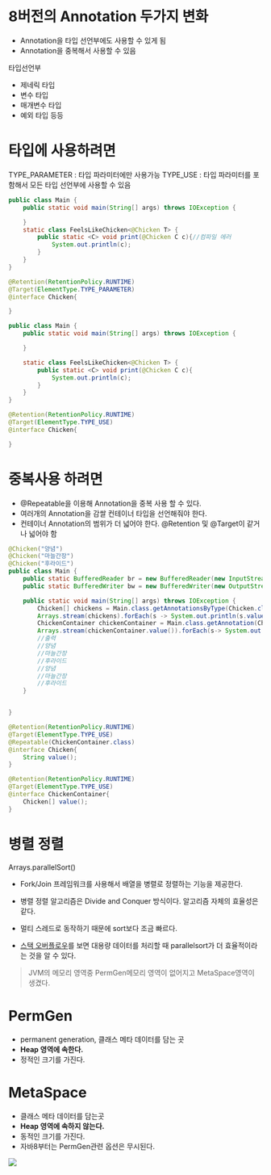 # 8버전의 Annotation 두가지 변화
* Annotation을 타입 선언부에도 사용할 수 있게 됨
* Annotation을 중복해서 사용할 수 있음

타입선언부 
* 제네릭 타입
* 변수 타입
* 매개변수 타입
* 예외 타입 등등

# 타입에 사용하려면

TYPE_PARAMETER : 타입 파라미터에만 사용가능
TYPE_USE : 타입 파라미터를 포함해서 모든 타입 선언부에 사용할 수 있음
```java
public class Main {
    public static void main(String[] args) throws IOException {

    }
    static class FeelsLikeChicken<@Chicken T> {
        public static <C> void print(@Chicken C c){//컴파일 에러
            System.out.println(c);
        }
    }
}

@Retention(RetentionPolicy.RUNTIME)
@Target(ElementType.TYPE_PARAMETER)
@interface Chicken{

}
```
```java
public class Main {
    public static void main(String[] args) throws IOException {

    }

    static class FeelsLikeChicken<@Chicken T> {
        public static <C> void print(@Chicken C c){
            System.out.println(c);
        }
    }
}

@Retention(RetentionPolicy.RUNTIME)
@Target(ElementType.TYPE_USE)
@interface Chicken{

}
```

# 중복사용 하려면
* @Repeatable을 이용해 Annotation을 중복 사용 할 수 있다.
* 여러개의 Annotation을 감쌀 컨테이너 타입을 선언해줘야 한다.
* 컨테이너 Annotation의 범위가 더 넓어야 한다. @Retention 및 @Target이 같거나 넓어야 함

```java
@Chicken("양념")
@Chicken("마늘간장")
@Chicken("후라이드")
public class Main {
    public static BufferedReader br = new BufferedReader(new InputStreamReader(System.in));
    public static BufferedWriter bw = new BufferedWriter(new OutputStreamWriter(System.out));

    public static void main(String[] args) throws IOException {
        Chicken[] chickens = Main.class.getAnnotationsByType(Chicken.class);
        Arrays.stream(chickens).forEach(s -> System.out.println(s.value()));
        ChickenContainer chickenContainer = Main.class.getAnnotation(ChickenContainer.class);
        Arrays.stream(chickenContainer.value()).forEach(s-> System.out.println(s.value()));
        //출력
        //양념
        //마늘간장
        //후라이드
        //양념
        //마늘간장
        //후라이드
    }


}

@Retention(RetentionPolicy.RUNTIME)
@Target(ElementType.TYPE_USE)
@Repeatable(ChickenContainer.class)
@interface Chicken{
    String value();
}

@Retention(RetentionPolicy.RUNTIME)
@Target(ElementType.TYPE_USE)
@interface ChickenContainer{
    Chicken[] value();
}
```

# 병렬 정렬
Arrays.parallelSort()
* Fork/Join 프레임워크를 사용해서 배열을 병렬로 정렬하는 기능을 제공한다.

* 병렬 정렬 알고리즘은 Divide and Conquer 방식이다. 알고리즘 자체의 효율성은 같다. 

* 멀티 스레드로 동작하기 때문에 sort보다 조금 빠르다.

* [스택 오버플로우](https://stackoverflow.com/questions/17328077/difference-between-arrays-sort-and-arrays-parallelsort)를 보면 대용량 데이터를 처리할 때 parallelsort가 더 효율적이라는 것을 알 수 있다.


>JVM의 메모리 영역중 PermGen메모리 영역이 없어지고 MetaSpace영역이 생겼다.

# PermGen
* permanent generation, 클래스 메타 데이터를 담는 곳
* **Heap 영역에 속한다.**
* 정적인 크기를 가진다.

# MetaSpace
* 클래스 메타 데이터를 담는곳
* **Heap 영역에 속하지 않는다.**
* 동적인 크기를 가진다.
* 자바8부터는 PermGen관련 옵션은 무시된다.

![](https://velog.velcdn.com/images/dbtlwns/post/6232b679-ad51-4c2a-a67f-af64940d19da/image.png)
